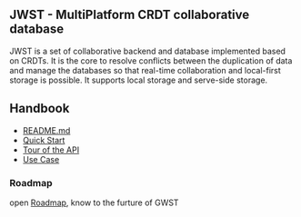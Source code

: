 ## JWST - MultiPlatform CRDT collaborative database

JWST is a set of collaborative backend and database implemented based on CRDTs.
It is the core to resolve conflicts between the duplication of data and manage the databases so that real-time collaboration and local-first storage is possible.
It supports local storage and serve-side storage.

## Handbook

-  [README.md](./apps/handbook/src/README.md)
  -  [Quick Start](./apps/handbook/src/quick_start.md)
  -  [Tour of the API](./apps/handbook/src/tour_api.md)
  -  [Use Case](./apps/handbook/src/use_case.md)


### Roadmap

open [Roadmap](https://github.com/toeverything/JWST/issues/9), know to the furture of GWST
